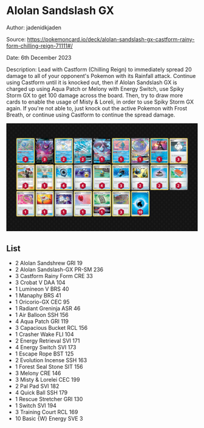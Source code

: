 # Alolan Sandslash GX

Author: jadenidkjaden

Source: <https://pokemoncard.io/deck/alolan-sandslash-gx-castform-rainy-form-chilling-reign-71111#/>

Date: 6th December 2023

Description: Lead with Castform (Chilling Reign) to immediately spread 20 damage to all of your opponent's Pokemon with its Rainfall attack. Continue using Castform until it is knocked out, then if Alolan Sandslash GX is charged up using Aqua Patch or Melony with Energy Switch, use Spiky Storm GX to get 100 damage across the board. Then, try to draw more cards to enable the usage of Misty & Loreli, in order to use Spiky Storm GX again. If you're not able to, just knock out the active Pokemon with Frost Breath, or continue using Castform to continue the spread damage.

![decklist](../../images/PAR/Alolan%20Sandslash%20GX/1-%20Alolan%20Sandslash%20GX.png)

## List

* 2 Alolan Sandshrew GRI 19
* 2 Alolan Sandslash-GX PR-SM 236
* 3 Castform Rainy Form CRE 33
* 3 Crobat V DAA 104
* 1 Lumineon V BRS 40
* 1 Manaphy BRS 41
* 1 Oricorio-GX CEC 95
* 1 Radiant Greninja ASR 46
* 1 Air Balloon SSH 156
* 4 Aqua Patch GRI 119
* 3 Capacious Bucket RCL 156
* 1 Crasher Wake FLI 104
* 2 Energy Retrieval SVI 171
* 4 Energy Switch SVI 173
* 1 Escape Rope BST 125
* 2 Evolution Incense SSH 163
* 1 Forest Seal Stone SIT 156
* 3 Melony CRE 146
* 3 Misty & Lorelei CEC 199
* 2 Pal Pad SVI 182
* 4 Quick Ball SSH 179
* 1 Rescue Stretcher GRI 130
* 1 Switch SVI 194
* 3 Training Court RCL 169
* 10 Basic {W} Energy SVE 3
